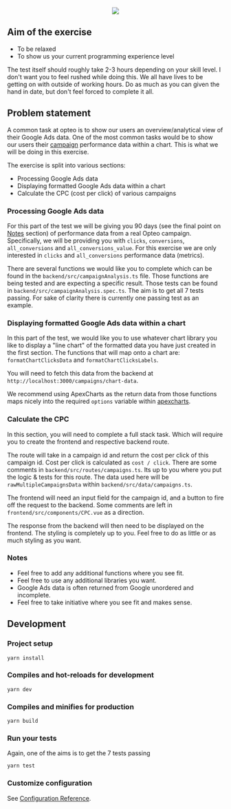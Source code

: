 <br/>

<p align="center">
  <a href="https://opteo.com">
    <img src="https://opteo.com/images/opteo-icon-on-white.png">
  </a>
</p>

## Aim of the exercise

- To be relaxed
- To show us your current programming experience level

The test itself should roughly take 2-3 hours depending on your skill level. I don't want you to feel rushed while doing this. We all have lives to be getting on with outside of working hours. Do as much as you can given the hand in date, but don't feel forced to complete it all.

## Problem statement

A common task at opteo is to show our users an overview/analytical view of their Google Ads data. One of the most common tasks would be to show our users their [campaign](https://support.google.com/google-ads/answer/6304?hl=en-GB) performance data within a chart. This is what we will be doing in this exercise.

The exercise is split into various sections:

- Processing Google Ads data
- Displaying formatted Google Ads data within a chart
- Calculate the CPC (cost per click) of various campaigns

### Processing Google Ads data

For this part of the test we will be giving you 90 days (see the final point on [Notes](###Notes) section) of performance data from a real Opteo campaign. Specifically, we will be providing you with `clicks`, `conversions`, `all_conversions` and `all_conversions_value`. For this exercise we are only interested in `clicks` and `all_conversions` performance data (metrics).

There are several functions we would like you to complete which can be found in the `backend/src/campaignAnalysis.ts` file. Those functions are being tested and are expecting a specific result. Those tests can be found in `backend/src/campaignAnalysis.spec.ts`. The aim is to get all 7 tests passing. For sake of clarity there is currently one passing test as an example.

### Displaying formatted Google Ads data within a chart

In this part of the test, we would like you to use whatever chart library you like to display a "line chart" of the formatted data you have just created in the first section. The functions that will map onto a chart are: `formatChartClicksData` and `formatChartClicksLabels`.

You will need to fetch this data from the backend at `http://localhost:3000/campaigns/chart-data`.

We recommend using ApexCharts as the return data from those functions maps nicely into the required `options` variable within [apexcharts](https://apexcharts.com/docs/creating-first-javascript-chart/).

### Calculate the CPC

In this section, you will need to complete a full stack task. Which will require you to create the frontend and respective backend route.

The route will take in a campaign id and return the cost per click of this campaign id. Cost per click is calculated as `cost / click`. There are some comments in `backend/src/routes/campaigns.ts`. Its up to you where you put the logic & tests for this route. The data used here will be `rawMultipleCampaignsData` within `backend/src/data/campaigns.ts`.

The frontend will need an input field for the campaign id, and a button to fire off the request to the backend. Some comments are left in `frontend/src/components/CPC.vue` as a direction.

The response from the backend will then need to be displayed on the frontend. The styling is completely up to you. Feel free to do as little or as much styling as you want.

### Notes

- Feel free to add any additional functions where you see fit.
- Feel free to use any additional libraries you want.
- Google Ads data is often returned from Google unordered and incomplete.
- Feel free to take initiative where you see fit and makes sense.

## Development

### Project setup

```
yarn install
```

### Compiles and hot-reloads for development

```
yarn dev
```

### Compiles and minifies for production

```
yarn build
```

### Run your tests

Again, one of the aims is to get the 7 tests passing

```
yarn test
```
### Customize configuration

See [Configuration Reference](https://cli.vuejs.org/config/).
